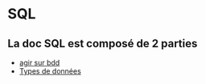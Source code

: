 # SQL

## La doc SQL est composé de 2 parties 

*   [agir sur bdd](agir_sur_bdd.md)
*   [Types de données](types_de_données.md)